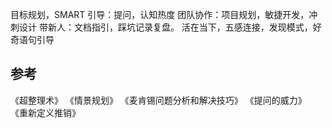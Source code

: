 
目标规划，SMART
引导：提问，认知热度
团队协作：项目规划，敏捷开发，冲刺设计
带新人：文档指引，踩坑记录复盘。
活在当下，五感连接，发现模式，好奇语句引导


## 参考
《超整理术》
《情景规划》
《麦肯锡问题分析和解决技巧》
《提问的威力》
《重新定义推销》